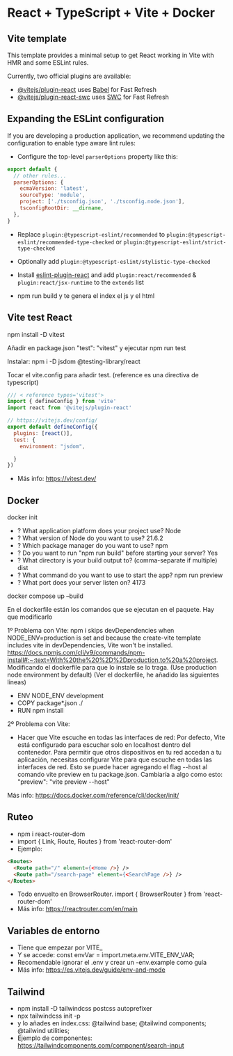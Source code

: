 # React + TypeScript + Vite + Docker

## Vite template

This template provides a minimal setup to get React working in Vite with HMR and some ESLint rules.

Currently, two official plugins are available:

- [@vitejs/plugin-react](https://github.com/vitejs/vite-plugin-react/blob/main/packages/plugin-react/README.md) uses [Babel](https://babeljs.io/) for Fast Refresh
- [@vitejs/plugin-react-swc](https://github.com/vitejs/vite-plugin-react-swc) uses [SWC](https://swc.rs/) for Fast Refresh

## Expanding the ESLint configuration

If you are developing a production application, we recommend updating the configuration to enable type aware lint rules:

- Configure the top-level `parserOptions` property like this:

```js
export default {
  // other rules...
  parserOptions: {
    ecmaVersion: 'latest',
    sourceType: 'module',
    project: ['./tsconfig.json', './tsconfig.node.json'],
    tsconfigRootDir: __dirname,
  },
}
```

- Replace `plugin:@typescript-eslint/recommended` to `plugin:@typescript-eslint/recommended-type-checked` or `plugin:@typescript-eslint/strict-type-checked`
- Optionally add `plugin:@typescript-eslint/stylistic-type-checked`
- Install [eslint-plugin-react](https://github.com/jsx-eslint/eslint-plugin-react) and add `plugin:react/recommended` & `plugin:react/jsx-runtime` to the `extends` list

- npm run build y te genera el index el js y el html

## Vite test React

npm install -D vitest

Añadir en package.json  "test": "vitest" y ejecutar npm run test

Instalar: npm i -D jsdom @testing-library/react

Tocar el vite.config para añadir test. (reference es una directiva de typescript)

```js
/// < reference types='vitest'>
import { defineConfig } from 'vite'
import react from '@vitejs/plugin-react'

// https://vitejs.dev/config/
export default defineConfig({
  plugins: [react()],
  test: {
    environment: "jsdom",

  }
})
```

- Más info: https://vitest.dev/

## Docker

docker init

- ? What application platform does your project use? Node
- ? What version of Node do you want to use? 21.6.2
- ? Which package manager do you want to use? npm
- ? Do you want to run "npm run build" before starting your server? Yes
- ? What directory is your build output to? (comma-separate if multiple) dist
- ? What command do you want to use to start the app? npm run preview
- ? What port does your server listen on? 4173

docker compose up –build

En el dockerfile están los comandos que se ejecutan en el paquete. Hay que modificarlo

1º Problema con Vite: npm i skips devDependencies when NODE_ENV=production is set and because the create-vite template includes vite in devDependencies, Vite won't be installed. https://docs.npmjs.com/cli/v9/commands/npm-install#:~:text=With%20the%20%2D%2Dproduction,to%20a%20project. Modificando el dockerfile para que lo instale se lo traga. (Use production node environment by default)
(Ver el dockerfile, he añadido las siguientes lineas)
- ENV NODE_ENV development
- COPY package*.json ./
- RUN npm install

2º Problema con Vite:
- Hacer que Vite escuche en todas las interfaces de red: Por defecto, Vite está configurado para escuchar solo en localhost dentro del contenedor. Para permitir que otros dispositivos en tu red accedan a tu aplicación, necesitas configurar Vite para que escuche en todas las interfaces de red. Esto se puede hacer agregando el flag --host al comando vite preview en tu package.json. Cambiaría a algo como esto: "preview": "vite preview --host"

Más info: https://docs.docker.com/reference/cli/docker/init/

## Ruteo

-  npm i react-router-dom
- import { Link, Route, Routes } from 'react-router-dom'
- Ejemplo:
```html
<Routes>
  <Route path="/" element={<Home />} />
  <Route path="/search-page" element={<SearchPage />} />
</Routes>
```
- Todo envuelto en BrowserRouter. import { BrowserRouter } from 'react-router-dom'
- Más info: https://reactrouter.com/en/main

## Variables de entorno

- Tiene que empezar por VITE_
- Y se accede: const envVar = import.meta.env.VITE_ENV_VAR;
- Recomendable ignorar el .env y crear un -env.example como guía
- Más info: https://es.vitejs.dev/guide/env-and-mode

## Tailwind

- npm install -D tailwindcss postcss autoprefixer
- npx tailwindcss init -p
- y lo añades en index.css:
@tailwind base;
@tailwind components;
@tailwind utilities;
- Ejemplo de componentes: https://tailwindcomponents.com/component/search-input

